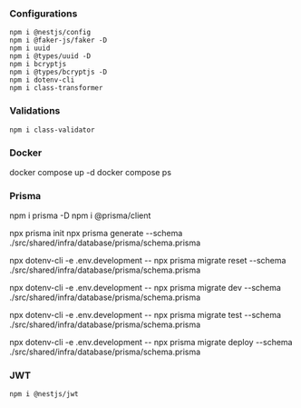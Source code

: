 ### Configurations

```
npm i @nestjs/config
npm i @faker-js/faker -D
npm i uuid
npm i @types/uuid -D
npm i bcryptjs
npm i @types/bcryptjs -D
npm i dotenv-cli
npm i class-transformer
```

### Validations

```
npm i class-validator
```

### Docker

docker compose up -d
docker compose ps

### Prisma

npm i prisma -D
npm i @prisma/client

npx prisma init
npx prisma generate --schema ./src/shared/infra/database/prisma/schema.prisma

npx dotenv-cli -e .env.development -- npx prisma migrate reset --schema ./src/shared/infra/database/prisma/schema.prisma

npx dotenv-cli -e .env.development -- npx prisma migrate dev --schema ./src/shared/infra/database/prisma/schema.prisma

npx dotenv-cli -e .env.development -- npx prisma migrate test --schema ./src/shared/infra/database/prisma/schema.prisma

npx dotenv-cli -e .env.development -- npx prisma migrate deploy --schema ./src/shared/infra/database/prisma/schema.prisma


### JWT

```
npm i @nestjs/jwt
```
